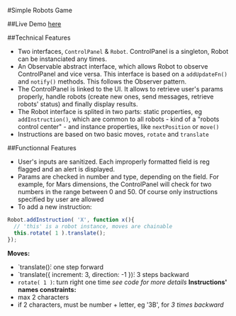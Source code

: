 #Simple Robots Game

##Live Demo
[here](http://tcamp.fr/test/robots/)

##Technical Features
  - Two interfaces, `ControlPanel` & `Robot`. ControlPanel is a singleton, Robot can be instanciated any times.
  - An Observable abstract interface, which allows Robot to observe ControlPanel and vice versa. This interface is based on
  a `addUpdateFn()`  and  `notify()` methods. This follows the Observer pattern.
  - The ControlPanel is linked to the UI. It allows to retrieve user's params properly, handle robots (create new ones, send messages, retrieve robots' status) and finally display results.
  - The Robot interface is splited in two parts: static properties, eg `addInstruction()`, which are common to all
  robots - kind of a "robots control center" - and instance properties, like `nextPosition` or `move()`  
  - Instructions are based on two basic moves, `rotate` and `translate`

##Functionnal Features
 - User's inputs are sanitized. Each improperly formatted field is reg flagged and an alert is displayed.
 - Params are checked in number and type, depending on the field. For example, for Mars dimensions, the ControlPanel
 will check for two numbers in the range between 0 and 50. Of course only instructions specified by user are allowed
 - To add a new instruction:
```javascript
Robot.addInstruction( 'X', function x(){
  // 'this' is a robot instance, moves are chainable
  this.rotate( 1 ).translate();
});
```
**Moves:**
  - `translate()̀: one step forward
  - `translate({ increment: 3, direction: -1 })̀: 3 steps backward
  - `rotate( 1 )`: turn right one time
*see code for more details*
**Instructions' names constraints:**
  - max 2 characters
  - if 2 characters, must be number + letter, eg '3B', for *3 times backward*


